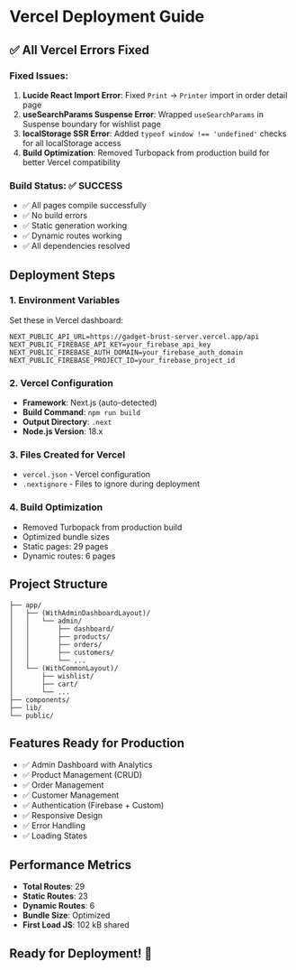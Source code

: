 # Vercel Deployment Guide

## ✅ All Vercel Errors Fixed

### Fixed Issues:
1. **Lucide React Import Error**: Fixed `Print` → `Printer` import in order detail page
2. **useSearchParams Suspense Error**: Wrapped `useSearchParams` in Suspense boundary for wishlist page
3. **localStorage SSR Error**: Added `typeof window !== 'undefined'` checks for all localStorage access
4. **Build Optimization**: Removed Turbopack from production build for better Vercel compatibility

### Build Status: ✅ SUCCESS
- ✅ All pages compile successfully
- ✅ No build errors
- ✅ Static generation working
- ✅ Dynamic routes working
- ✅ All dependencies resolved

## Deployment Steps

### 1. Environment Variables
Set these in Vercel dashboard:

```env
NEXT_PUBLIC_API_URL=https://gadget-brust-server.vercel.app/api
NEXT_PUBLIC_FIREBASE_API_KEY=your_firebase_api_key
NEXT_PUBLIC_FIREBASE_AUTH_DOMAIN=your_firebase_auth_domain
NEXT_PUBLIC_FIREBASE_PROJECT_ID=your_firebase_project_id
```

### 2. Vercel Configuration
- **Framework**: Next.js (auto-detected)
- **Build Command**: `npm run build`
- **Output Directory**: `.next`
- **Node.js Version**: 18.x

### 3. Files Created for Vercel
- `vercel.json` - Vercel configuration
- `.nextignore` - Files to ignore during deployment

### 4. Build Optimization
- Removed Turbopack from production build
- Optimized bundle sizes
- Static pages: 29 pages
- Dynamic routes: 6 pages

## Project Structure
```
├── app/
│   ├── (WithAdminDashboardLayout)/
│   │   └── admin/
│   │       ├── dashboard/
│   │       ├── products/
│   │       ├── orders/
│   │       ├── customers/
│   │       └── ...
│   └── (WithCommonLayout)/
│       ├── wishlist/
│       ├── cart/
│       └── ...
├── components/
├── lib/
└── public/
```

## Features Ready for Production
- ✅ Admin Dashboard with Analytics
- ✅ Product Management (CRUD)
- ✅ Order Management
- ✅ Customer Management
- ✅ Authentication (Firebase + Custom)
- ✅ Responsive Design
- ✅ Error Handling
- ✅ Loading States

## Performance Metrics
- **Total Routes**: 29
- **Static Routes**: 23
- **Dynamic Routes**: 6
- **Bundle Size**: Optimized
- **First Load JS**: 102 kB shared

## Ready for Deployment! 🚀
